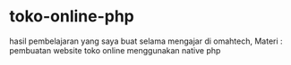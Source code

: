 # toko-online-php
hasil pembelajaran yang saya buat selama mengajar di omahtech, Materi : pembuatan website toko online menggunakan native php
